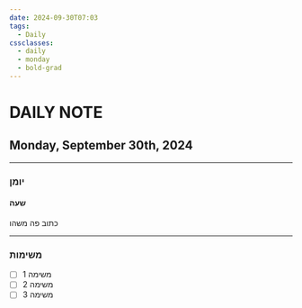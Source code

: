 ```yaml
---
date: 2024-09-30T07:03
tags:
  - Daily
cssclasses:
  - daily
  - monday
  - bold-grad
---
```

# DAILY NOTE
## Monday, September 30th, 2024
***
### יומן
#### שעה
כתוב פה משהו
***
### משימות
- [ ] משימה 1
- [ ] משימה 2
- [ ] משימה 3